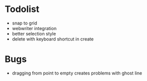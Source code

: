 # Todolist

- snap to grid
- webwriter integration
- better selection style
- delete with keyboard shortcut in create

# Bugs

- dragging from point to empty creates problems with ghost line
